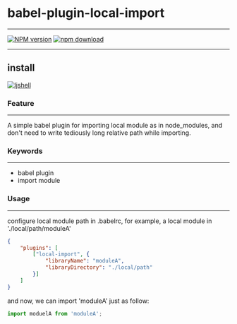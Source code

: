 # babel-plugin-local-import

----

[![NPM version][npm-image]][npm-url]
[![npm download][download-image]][download-url]

[npm-image]: http://img.shields.io/npm/v/babel-plugin-local-import.svg?style=flat-square
[npm-url]: http://npmjs.org/package/babel-plugin-local-import
[download-image]: https://img.shields.io/npm/dm/babel-plugin-local-import.svg?style=flat-square
[download-url]: https://npmjs.org/package/babel-plugin-local-import

----

## install
   [![ljshell](https://nodei.co/npm/babel-plugin-local-import.png)](https://npmjs.org/package/babel-plugin-local-import)

### Feature
----
A simple babel plugin for importing local module as in node_modules, 
and don't need to write tediously long relative path while importing.

### Keywords
----
* babel plugin
* import module

### Usage
---
configure local module path in .babelrc, for example, a local module in './local/path/moduleA'
```json
{
    "plugins": [
        ["local-import", { 
            "libraryName": "moduleA", 
            "libraryDirectory": "./local/path" 
        }] 
    ]
}
```
and now, we can import 'moduleA' just as follow:
```js
import moduelA from 'moduleA';
```
